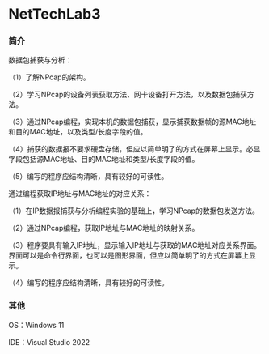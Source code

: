 # NetTechLab3







### 简介

数据包捕获与分析：

（1）了解NPcap的架构。

（2）学习NPcap的设备列表获取方法、网卡设备打开方法，以及数据包捕获方法。

（3）通过NPcap编程，实现本机的数据包捕获，显示捕获数据帧的源MAC地址和目的MAC地址，以及类型/长度字段的值。

（4）捕获的数据报不要求硬盘存储，但应以简单明了的方式在屏幕上显示。必显字段包括源MAC地址、目的MAC地址和类型/长度字段的值。

（5）编写的程序应结构清晰，具有较好的可读性。



通过编程获取IP地址与MAC地址的对应关系：

（1）在IP数据报捕获与分析编程实验的基础上，学习NPcap的数据包发送方法。

（2）通过NPcap编程，获取IP地址与MAC地址的映射关系。

（3）程序要具有输入IP地址，显示输入IP地址与获取的MAC地址对应关系界面。界面可以是命令行界面，也可以是图形界面，但应以简单明了的方式在屏幕上显示。

（4）编写的程序应结构清晰，具有较好的可读性。



### 其他

OS：Windows 11

IDE：Visual Studio 2022